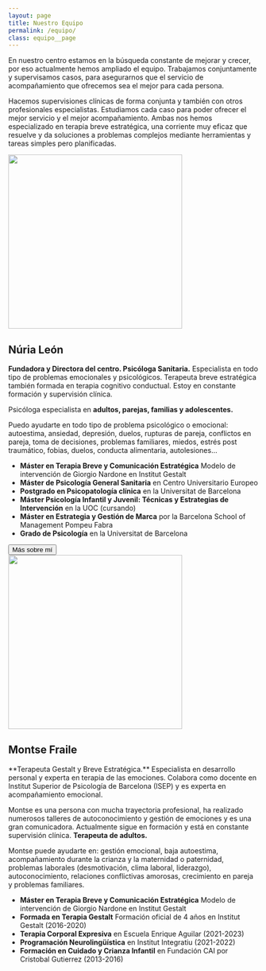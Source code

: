 ```yaml
---
layout: page
title: Nuestro Equipo
permalink: /equipo/
class: equipo__page
---
```


En nuestro centro estamos en la búsqueda constante de mejorar y crecer, por eso actualmente hemos ampliado el equipo. Trabajamos conjuntamente y supervisamos casos, para asegurarnos que el servicio de acompañamiento que ofrecemos sea el mejor para cada persona.

<div class="carousel" data-flickity='{ "imagesLoaded": true, "wrapAround": true, "autoPlay": true }'>
    <div class="carousel-cell" style="display: none"><img src="{{ site.baseurl }}/images/equipo/equipo0.webp" /></div>
    <div class="carousel-cell" style="display: none"><img loading="lazy" src="{{ site.baseurl }}/images/equipo/equipo1.webp" /></div>
</div>

Hacemos supervisiones clínicas de forma conjunta y también con otros profesionales especialistas. Estudiamos cada caso para poder ofrecer el mejor servicio y el mejor acompañamiento. Ambas nos hemos especializado en terapia breve estratégica, una corriente muy eficaz que resuelve y da soluciones a problemas complejos mediante herramientas y tareas simples pero planificadas. 

<div class="member">
<img class="member__img" src="{{site.baseurl}}/images/equipo/nuria.webp" width="350" />
<h2 class="member__name">Núria León</h2>
<div class="member__content" markdown="1">

**Fundadora y Directora del centro. Psicóloga Sanitaria.** Especialista en todo tipo de problemas emocionales y psicológicos. Terapeuta breve estratégica también formada en terapia cognitivo conductual. Estoy en constante formación y supervisión clínica.

Psicóloga especialista en **adultos, parejas, familias y adolescentes.** 


Puedo ayudarte en todo tipo de problema psicológico o emocional: autoestima, ansiedad, depresión, duelos, rupturas de pareja, conflictos en pareja, toma de decisiones, problemas familiares, miedos, estrés post traumático, fobias, duelos, conducta alimentaria, autolesiones...

- **Máster en Terapia Breve y Comunicación Estratégica** Modelo de intervención de Giorgio Nardone  en Institut Gestalt 
- **Máster de Psicología General Sanitaria** en Centro Universitario Europeo
- **Postgrado en Psicopatología clínica** en la Universitat de Barcelona 
- **Máster Psicología Infantil y Juvenil: Técnicas y Estrategias de Intervención** en la UOC (cursando)
- **Máster en Estrategia y Gestión de Marca** por la Barcelona School of Management Pompeu Fabra
- **Grado de Psicología** en la Universitat de Barcelona

<button class="member__navigation navigation">
Más sobre mí
</button>
</div>
</div>

<div class="member">
<img class="member__img" src="{{site.baseurl}}/images/equipo/montse.webp" width="350" />
<h2 class="member__name">Montse Fraile</h2>
<div class="member__content" markdown="1">
**Terapeuta Gestalt y Breve Estratégica.** Especialista en desarrollo personal y experta en terapia de las emociones. Colabora como docente en Institut Superior de Psicología de Barcelona (ISEP) y es experta en acompañamiento emocional. 

Montse es una persona con mucha trayectoria profesional, ha realizado numerosos talleres de autoconocimiento y gestión de emociones y es una gran comunicadora. Actualmente sigue en formación y está en constante supervisión clínica. **Terapeuta de adultos.**

Montse puede ayudarte en: gestión emocional, baja autoestima, acompañamiento durante la crianza y la maternidad o paternidad, problemas laborales (desmotivación, clima laboral, liderazgo), autoconocimiento, relaciones conflictivas amorosas, crecimiento en pareja y problemas familiares. 

- **Máster en Terapia Breve y Comunicación Estratégica** Modelo de intervención de Giorgio Nardone en Institut Gestalt 
- **Formada en Terapia Gestalt** Formación oficial de 4 años en Institut Gestalt (2016-2020)
- **Terapia Corporal Expresiva** en Escuela Enrique Aguilar (2021-2023)
- **Programación Neurolingüística** en Institut Integratiu (2021-2022)
- **Formación en Cuidado y Crianza Infantil** en Fundación CAI por Cristobal Gutierrez (2013-2016)

</div>
</div>
